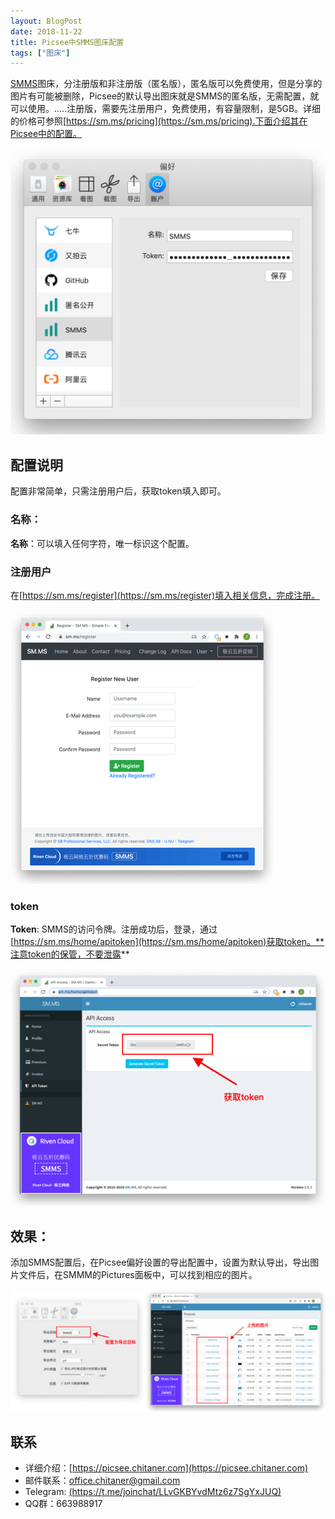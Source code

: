 ```yaml
---
layout: BlogPost
date: 2018-11-22
title: Picsee中SMMS图床配置
tags: ["图床"]
---
```


[SMMS](https://sm.ms)图床，分注册版和非注册版（匿名版），匿名版可以免费使用，但是分享的图片有可能被删除，Picsee的默认导出图床就是SMMS的匿名版，无需配置，就可以使用。.....<!-- more -->注册版，需要先注册用户，免费使用，有容量限制，是5GB。详细的价格可参照[https://sm.ms/pricing](https://sm.ms/pricing).下面介绍其在Picsee中的配置。

![配置](./images/Picsee_imageCloud_SMMS/SMMS.png)

## 配置说明
配置非常简单，只需注册用户后，获取token填入即可。

### 名称：
**名称**：可以填入任何字符，唯一标识这个配置。

### 注册用户
在[https://sm.ms/register](https://sm.ms/register)填入相关信息，完成注册。

![注册](./images/Picsee_imageCloud_SMMS/register.png)

### token
**Token**: SMMS的访问令牌。注册成功后，登录，通过[https://sm.ms/home/apitoken](https://sm.ms/home/apitoken)获取token。**注意token的保管，不要泄露**

![token](./images/Picsee_imageCloud_SMMS/token.png)

## 效果：
添加SMMS配置后，在Picsee偏好设置的导出配置中，设置为默认导出，导出图片文件后，在SMMM的Pictures面板中，可以找到相应的图片。

![result](./images/Picsee_imageCloud_SMMS/result.png)

## 联系
- 详细介绍：[https://picsee.chitaner.com](https://picsee.chitaner.com)
- 邮件联系：[office.chitaner@gmail.com](mailto:office.chitaner@gmail.com)
- Telegram: [(https://t.me/joinchat/LLvGKBYvdMtz6z7SgYxJUQ)](https://t.me/joinchat/LLvGKBYvdMtz6z7SgYxJUQ)
- QQ群：663988917